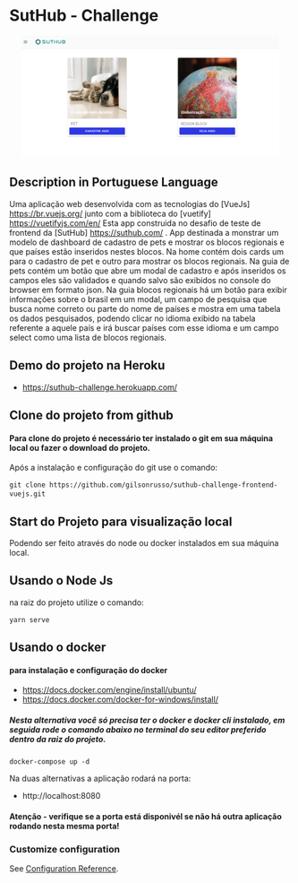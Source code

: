 # SutHub - Challenge

<p align="center">
  <img width="460" src="src/assets/toReadme/home_page.png" /> 
</p>

## Description in Portuguese Language

Uma aplicação web desenvolvida com as tecnologias do [VueJs] https://br.vuejs.org/ junto com a biblioteca do [vuetify] https://vuetifyjs.com/en/
Esta app construida no desafio de teste de frontend da [SutHub] https://suthub.com/ . App destinada a monstrar um modelo de dashboard de cadastro de pets e mostrar os blocos regionais e que países estão inseridos nestes blocos. Na home contém dois cards um para o cadastro de pet e outro para mostrar os blocos regionais. Na guia de pets contém um botão que abre um modal de cadastro e após inseridos os campos eles são validados e quando salvo são exibidos no console do browser em formato json. Na guia blocos regionais há um botão para exibir informações sobre o brasil em um modal, um campo de pesquisa que busca nome correto ou parte do nome de países e mostra em uma tabela os dados pesquisados, podendo clicar no idioma exibido na tabela referente a aquele país e irá buscar países com esse idioma e um campo select como uma lista de blocos regionais.

## Demo do projeto na Heroku

- https://suthub-challenge.herokuapp.com/

## Clone do projeto from github

#### Para clone do projeto é necessário ter instalado o git em sua máquina local ou fazer o download do projeto.

Após a instalação e configuração do git use o comando:

```
git clone https://github.com/gilsonrusso/suthub-challenge-frontend-vuejs.git
```

## Start do Projeto para visualização local
Podendo ser feito através do node ou docker instalados em sua máquina local.

## Usando o Node Js
na raiz do projeto utilize o comando:
```
yarn serve
```
## Usando o docker

#### para instalação e configuração do docker

 - https://docs.docker.com/engine/install/ubuntu/
 - https://docs.docker.com/docker-for-windows/install/

##### Nesta alternativa você só precisa ter o docker e docker cli instalado, em seguida rode o comando abaixo no terminal do seu editor preferido dentro da raiz do projeto.

    docker-compose up -d

Na duas alternativas a aplicação rodará na porta:
- http://localhost:8080

#### Atenção - verifique se a porta está disponivél se não há outra aplicação rodando nesta mesma porta!

### Customize configuration

See [Configuration Reference](https://cli.vuejs.org/config/).
